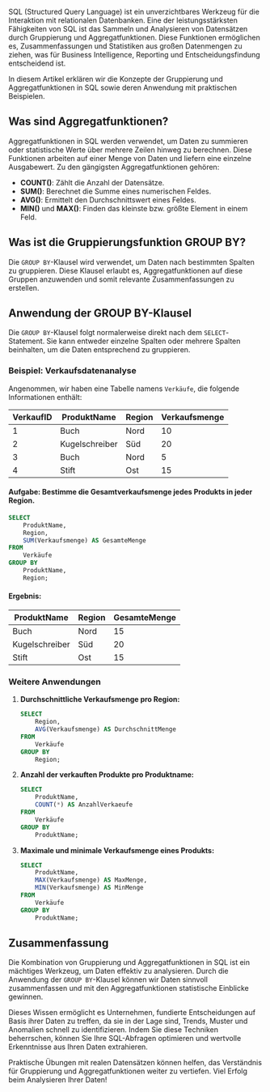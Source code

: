 SQL (Structured Query Language) ist ein unverzichtbares Werkzeug für die Interaktion mit relationalen Datenbanken. Eine der leistungsstärksten Fähigkeiten von SQL ist das Sammeln und Analysieren von Datensätzen durch Gruppierung und Aggregatfunktionen. Diese Funktionen ermöglichen es, Zusammenfassungen und Statistiken aus großen Datenmengen zu ziehen, was für Business Intelligence, Reporting und Entscheidungsfindung entscheidend ist.

In diesem Artikel erklären wir die Konzepte der Gruppierung und Aggregatfunktionen in SQL sowie deren Anwendung mit praktischen Beispielen.

## Was sind Aggregatfunktionen?

Aggregatfunktionen in SQL werden verwendet, um Daten zu summieren oder statistische Werte über mehrere Zeilen hinweg zu berechnen. Diese Funktionen arbeiten auf einer Menge von Daten und liefern eine einzelne Ausgabewert. Zu den gängigsten Aggregatfunktionen gehören:

- **COUNT()**: Zählt die Anzahl der Datensätze.
- **SUM()**: Berechnet die Summe eines numerischen Feldes.
- **AVG()**: Ermittelt den Durchschnittswert eines Feldes.
- **MIN()** und **MAX()**: Finden das kleinste bzw. größte Element in einem Feld.

## Was ist die Gruppierungsfunktion GROUP BY?

Die `GROUP BY`-Klausel wird verwendet, um Daten nach bestimmten Spalten zu gruppieren. Diese Klausel erlaubt es, Aggregatfunktionen auf diese Gruppen anzuwenden und somit relevante Zusammenfassungen zu erstellen.

## Anwendung der GROUP BY-Klausel

Die `GROUP BY`-Klausel folgt normalerweise direkt nach dem `SELECT`-Statement. Sie kann entweder einzelne Spalten oder mehrere Spalten beinhalten, um die Daten entsprechend zu gruppieren.

### Beispiel: Verkaufsdatenanalyse

Angenommen, wir haben eine Tabelle namens `Verkäufe`, die folgende Informationen enthält:

| VerkaufID | ProduktName | Region   | Verkaufsmenge |
|-----------|-------------|----------|---------------|
| 1         | Buch        | Nord     | 10            |
| 2         | Kugelschreiber | Süd  | 20            |
| 3         | Buch        | Nord     | 5             |
| 4         | Stift       | Ost      | 15            |

#### Aufgabe: Bestimme die Gesamtverkaufsmenge jedes Produkts in jeder Region.

```sql
SELECT
    ProduktName,
    Region,
    SUM(Verkaufsmenge) AS GesamteMenge
FROM
    Verkäufe
GROUP BY
    ProduktName,
    Region;
```

#### Ergebnis:

| ProduktName | Region   | GesamteMenge |
|-------------|----------|--------------|
| Buch        | Nord     | 15           |
| Kugelschreiber | Süd  | 20           |
| Stift       | Ost      | 15           |

### Weitere Anwendungen

1. **Durchschnittliche Verkaufsmenge pro Region:**

   ```sql
   SELECT
       Region,
       AVG(Verkaufsmenge) AS DurchschnittMenge
   FROM
       Verkäufe
   GROUP BY
       Region;
   ```

2. **Anzahl der verkauften Produkte pro Produktname:**

   ```sql
   SELECT
       ProduktName,
       COUNT(*) AS AnzahlVerkaeufe
   FROM
       Verkäufe
   GROUP BY
       ProduktName;
   ```

3. **Maximale und minimale Verkaufsmenge eines Produkts:**

   ```sql
   SELECT
       ProduktName,
       MAX(Verkaufsmenge) AS MaxMenge,
       MIN(Verkaufsmenge) AS MinMenge
   FROM
       Verkäufe
   GROUP BY
       ProduktName;
   ```

## Zusammenfassung

Die Kombination von Gruppierung und Aggregatfunktionen in SQL ist ein mächtiges Werkzeug, um Daten effektiv zu analysieren. Durch die Anwendung der `GROUP BY`-Klausel können wir Daten sinnvoll zusammenfassen und mit den Aggregatfunktionen statistische Einblicke gewinnen.

Dieses Wissen ermöglicht es Unternehmen, fundierte Entscheidungen auf Basis ihrer Daten zu treffen, da sie in der Lage sind, Trends, Muster und Anomalien schnell zu identifizieren. Indem Sie diese Techniken beherrschen, können Sie Ihre SQL-Abfragen optimieren und wertvolle Erkenntnisse aus Ihren Daten extrahieren.

Praktische Übungen mit realen Datensätzen können helfen, das Verständnis für Gruppierung und Aggregatfunktionen weiter zu vertiefen. Viel Erfolg beim Analysieren Ihrer Daten!